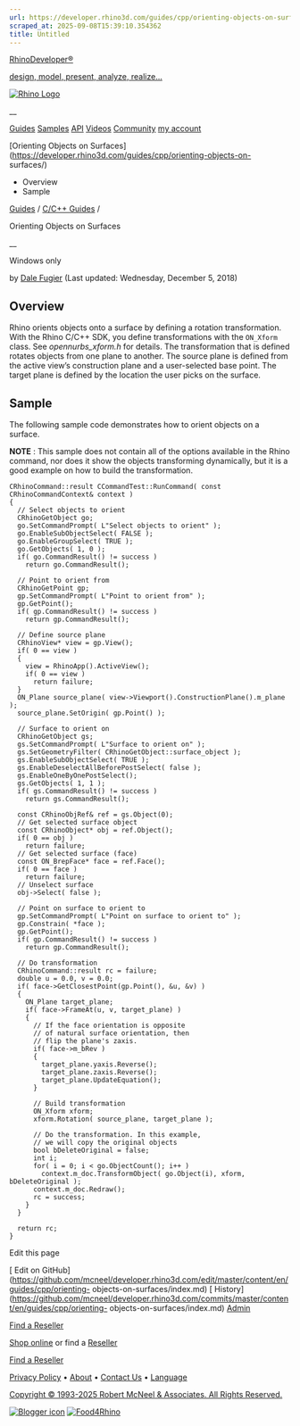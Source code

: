 ```yaml
---
url: https://developer.rhino3d.com/guides/cpp/orienting-objects-on-surfaces/
scraped_at: 2025-09-08T15:39:10.354362
title: Untitled
---
```


[RhinoDeveloper®](/)

[design, model, present, analyze, realize...](/)

[![Rhino Logo](https://developer.rhino3d.com/images/rhinodevlogo.png)](/)

__

[Guides](https://developer.rhino3d.com/guides)
[Samples](https://developer.rhino3d.com/samples)
[API](https://developer.rhino3d.com/api)
[Videos](https://developer.rhino3d.com/videos)
[Community](https://discourse.mcneel.com/c/rhino-developer) [my account
](https://www.rhino3d.com/my-account/ "Manage your account, licenses, and
teams")

[Orienting Objects on
Surfaces](https://developer.rhino3d.com/guides/cpp/orienting-objects-on-
surfaces/)

  * Overview
  * Sample

[Guides](https://developer.rhino3d.com/en/guides/) / [C/C++
Guides](https://developer.rhino3d.com/en/guides/cpp/) /

Orienting Objects on Surfaces

__

Windows only

by [Dale Fugier](https://discourse.mcneel.com/u/dale/) (Last updated:
Wednesday, December 5, 2018)

## Overview

Rhino orients objects onto a surface by defining a rotation transformation.
With the Rhino C/C++ SDK, you define transformations with the `ON_Xform`
class. See _opennurbs_xform.h_ for details. The transformation that is defined
rotates objects from one plane to another. The source plane is defined from
the active view’s construction plane and a user-selected base point. The
target plane is defined by the location the user picks on the surface.

## Sample

The following sample code demonstrates how to orient objects on a surface.

**NOTE** : This sample does not contain all of the options available in the
Rhino command, nor does it show the objects transforming dynamically, but it
is a good example on how to build the transformation.

    
    
    CRhinoCommand::result CCommandTest::RunCommand( const CRhinoCommandContext& context )
    {
      // Select objects to orient
      CRhinoGetObject go;
      go.SetCommandPrompt( L"Select objects to orient" );
      go.EnableSubObjectSelect( FALSE );
      go.EnableGroupSelect( TRUE );
      go.GetObjects( 1, 0 );
      if( go.CommandResult() != success )
        return go.CommandResult();
    
      // Point to orient from
      CRhinoGetPoint gp;
      gp.SetCommandPrompt( L"Point to orient from" );
      gp.GetPoint();
      if( gp.CommandResult() != success )
        return gp.CommandResult();
    
      // Define source plane
      CRhinoView* view = gp.View();
      if( 0 == view )
      {
        view = RhinoApp().ActiveView();
        if( 0 == view )
          return failure;
      }
      ON_Plane source_plane( view->Viewport().ConstructionPlane().m_plane );
      source_plane.SetOrigin( gp.Point() );
    
      // Surface to orient on
      CRhinoGetObject gs;
      gs.SetCommandPrompt( L"Surface to orient on" );
      gs.SetGeometryFilter( CRhinoGetObject::surface_object );
      gs.EnableSubObjectSelect( TRUE );
      gs.EnableDeselectAllBeforePostSelect( false );
      gs.EnableOneByOnePostSelect();
      gs.GetObjects( 1, 1 );
      if( gs.CommandResult() != success )
        return gs.CommandResult();
    
      const CRhinoObjRef& ref = gs.Object(0);
      // Get selected surface object
      const CRhinoObject* obj = ref.Object();
      if( 0 == obj )
        return failure;
      // Get selected surface (face)
      const ON_BrepFace* face = ref.Face();
      if( 0 == face )
        return failure;
      // Unselect surface
      obj->Select( false );
    
      // Point on surface to orient to
      gp.SetCommandPrompt( L"Point on surface to orient to" );
      gp.Constrain( *face );
      gp.GetPoint();
      if( gp.CommandResult() != success )
        return gp.CommandResult();
    
      // Do transformation
      CRhinoCommand::result rc = failure;
      double u = 0.0, v = 0.0;
      if( face->GetClosestPoint(gp.Point(), &u, &v) )
      {
        ON_Plane target_plane;
        if( face->FrameAt(u, v, target_plane) )
        {
          // If the face orientation is opposite
          // of natural surface orientation, then
          // flip the plane's zaxis.
          if( face->m_bRev )
          {
            target_plane.yaxis.Reverse();
            target_plane.zaxis.Reverse();
            target_plane.UpdateEquation();
          }
    
          // Build transformation
          ON_Xform xform;
          xform.Rotation( source_plane, target_plane );
    
          // Do the transformation. In this example,
          // we will copy the original objects
          bool bDeleteOriginal = false;
          int i;
          for( i = 0; i < go.ObjectCount(); i++ )
            context.m_doc.TransformObject( go.Object(i), xform, bDeleteOriginal );
          context.m_doc.Redraw();
          rc = success;
        }
      }
    
      return rc;
    }
    

Edit this page

[ Edit on
GitHub](https://github.com/mcneel/developer.rhino3d.com/edit/master/content/en/guides/cpp/orienting-
objects-on-surfaces/index.md) [
History](https://github.com/mcneel/developer.rhino3d.com/commits/master/content/en/guides/cpp/orienting-
objects-on-surfaces/index.md) [ Admin](https://developer.rhino3d.com/admin)

[Find a Reseller](https://www.rhino3d.com/sales)

[Shop online](https://www.rhino3d.com/store) or find a
[Reseller](https://www.rhino3d.com/sales)

[Find a Reseller](https://www.rhino3d.com/sales)

[Privacy Policy](https://www.rhino3d.com/privacy) •
[About](https://www.rhino3d.com/mcneel/about) • [Contact
Us](https://www.rhino3d.com/mcneel/contact) • [
Language](https://www.rhino3d.com/language "Change to a different region or
language")

[Copyright © 1993-2025 Robert McNeel & Associates. All Rights
Reserved.](https://www.rhino3d.com/mcneel/about)

[](https://www.facebook.com/McNeelRhinoceros/)
[](https://twitter.com/bobmcneel) [](https://www.linkedin.com/groups/75313/)
[](https://www.youtube.com/user/RhinoGuide/videos) [](https://vimeo.com/rhino)
[![Blogger
icon](https://developer.rhino3d.com/images/blogger.svg)](http://blog.rhino3d.com/)
[![Food4Rhino](https://developer.rhino3d.com/images/f4r_icon_01.svg)](https://www.food4rhino.com)

